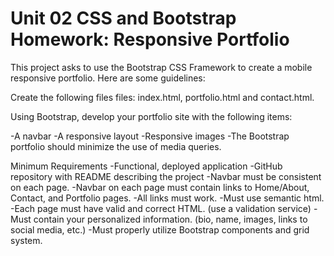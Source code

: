 # Unit 02 CSS and Bootstrap Homework: Responsive Portfolio

This project asks to use the Bootstrap CSS Framework to create a mobile responsive portfolio. Here are some guidelines:

Create the following files files: index.html, portfolio.html and contact.html.

Using Bootstrap, develop your portfolio site with the following items:

-A navbar
-A responsive layout
-Responsive images
-The Bootstrap portfolio should minimize the use of media queries.


Minimum Requirements
-Functional, deployed application
-GitHub repository with README describing the project
-Navbar must be consistent on each page.
-Navbar on each page must contain links to Home/About, Contact, and Portfolio pages.
-All links must work.
-Must use semantic html.
-Each page must have valid and correct HTML. (use a validation service)
-Must contain your personalized information. (bio, name, images, links to social media, etc.)
-Must properly utilize Bootstrap components and grid system.
